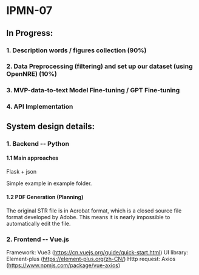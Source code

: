 # IPMN-07

## In Progress:
### 1. Description words / figures collection (90%)
### 2. Data Preprocessing (filtering) and set up our dataset (using OpenNRE) (10%)
### 3. MVP-data-to-text Model Fine-tuning / GPT Fine-tuning
### 4. API Implementation

## System design details:
### 1. Backend -- Python
#### 1.1 Main approaches
Flask + json

Simple example in example folder.

#### 1.2 PDF Generation (Planning)
The original STR file is in Acrobat format, which is a 
closed source file format developed by Adobe. This means
it is nearly impossible to automatically edit the file.

### 2. Frontend -- Vue.js
Framework: Vue3 (https://cn.vuejs.org/guide/quick-start.html)
UI library: Element-plus (https://element-plus.org/zh-CN/)
Http request: Axios (https://www.npmjs.com/package/vue-axios)
